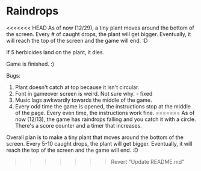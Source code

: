 Raindrops
=========


<<<<<<< HEAD
As of now (12/29), a tiny plant moves around the bottom of the screen. Every # of caught drops, the plant will get bigger. Eventually, it will reach the top of the screen and the game will end. :D

If 5 herbicides land on the plant, it dies.

Game is finished. :)

Bugs:
1. Plant doesn't catch at top because it isn't circular.
2. Font in gameover screen is weird. Not sure why.  -  fixed
3. Music lags awkwardly towards the middle of the game.
4. Every odd time the game is opened, the instructions stop at the middle of the page. Every even time, the instructions work fine. 
=======
As of now (12/13), the game has raindrops falling and you catch it with a circle. There's a score counter and a timer that increases.


Overall plan is to make a tiny plant that moves around the bottom of the screen. Every 5-10 caught drops, the plant will get bigger. Eventually, it will reach the top of the screen and the game will end. :D
>>>>>>> Revert "Update README.md"
